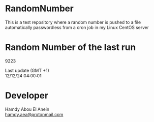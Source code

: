 # RandomNumber    
This is a test repository where a random number is pushed to a file automatically passwordless from a cron job in my Linux CentOS server    
# Random Number of the last run   
9223
      
Last update (GMT +1)    
12/12/24 04:00:01
# Developer    
Hamdy Abou El Anein   
hamdy.aea@protonmail.com
